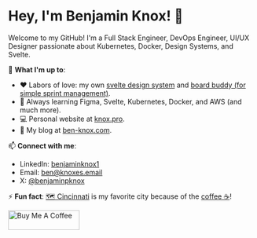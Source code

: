 # Hey, I'm Benjamin Knox! 👋


Welcome to my GitHub! I'm a Full Stack Engineer, DevOps Engineer, UI/UX Designer passionate about Kubernetes, Docker, Design Systems, and Svelte.

🌟 **What I'm up to**:
- ❤️ Labors of love: my own [svelte design system](https://github.com/awenovations/aura) and [board buddy (for simple sprint management)](https://github.com/awenovations/boardbuddy).
- 🌱 Always learning Figma, Svelte, Kubernetes, Docker, and AWS (and much more).
- 💻 Personal website at [knox.pro](https://knox.pro).
- 📝 My blog at [ben-knox.com](https://ben-knox.com).


📫 **Connect with me**:
- LinkedIn: [benjaminknox1](https://www.linkedin.com/in/benjaminknox1/)
- Email: [ben@knoxes.email](mailto:ben@knoxes.email)
- X: [@benjaminpknox](https://x.com/benjaminpknox)

⚡ **Fun fact**: [🗺️ Cincinnati](https://www.google.com/maps/place/Cincinnati,+OH/@39.1366523,-84.8706063,10z/data=!3m1!4b1!4m6!3m5!1s0x884051b1de3821f9:0x69fb7e8be4c09317!8m2!3d39.1031182!4d-84.5120196!16zL20vMDFzbm0?entry=ttu&g_ep=EgoyMDI1MDUxMy4xIKXMDSoASAFQAw%3D%3D)  is my favorite city because of the [coffee ☕️](https://www.deeperrootscoffee.com/)!

<a href="https://www.buymeacoffee.com/benjaminknox" target="_blank"><img src="https://cdn.buymeacoffee.com/buttons/v2/default-yellow.png" alt="Buy Me A Coffee" style="height: 40px !important;width: 144.67px !important;" ></a>
